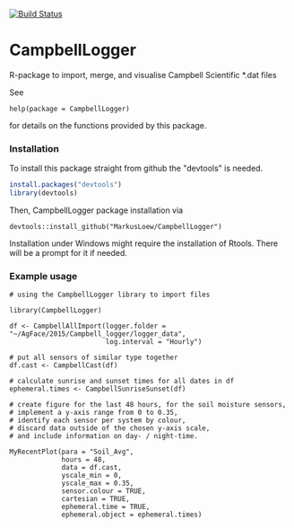 [![Build Status](https://travis-ci.org/MarkusLoew/CampbellLogger.svg?branch=master)](https://travis-ci.org/MarkusLoew/CampbellLogger)



CampbellLogger
==============

R-package to import, merge, and visualise Campbell Scientific *.dat files

See 

	help(package = CampbellLogger) 

for details on the functions provided by this package.

### Installation

To install this package straight from github the "devtools" is needed.

```r
install.packages("devtools")
library(devtools)
```

Then, CampbellLogger package installation via

```{r}
devtools::install_github("MarkusLoew/CampbellLogger")
```

Installation under Windows might require the installation of Rtools. There will be a prompt for it if needed.

### Example usage

```{r}
# using the CampbellLogger library to import files

library(CampbellLogger)

df <- CampbellAllImport(logger.folder = "~/AgFace/2015/Campbell_logger/logger_data", 
                        log.interval = "Hourly")

# put all sensors of similar type together
df.cast <- CampbellCast(df)

# calculate sunrise and sunset times for all dates in df
ephemeral.times <- CampbellSunriseSunset(df)

# create figure for the last 48 hours, for the soil moisture sensors,
# implement a y-axis range from 0 to 0.35, 
# identify each sensor per system by colour, 
# discard data outside of the chosen y-axis scale, 
# and include information on day- / night-time.

MyRecentPlot(para = "Soil_Avg", 
             hours = 48, 
             data = df.cast,
             yscale_min = 0, 
             yscale_max = 0.35,
             sensor.colour = TRUE,
             cartesian = TRUE,
             ephemeral.time = TRUE,
             ephemeral.object = ephemeral.times)
```
